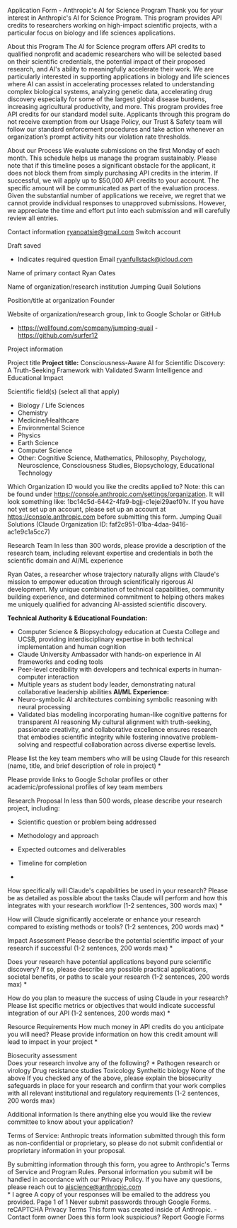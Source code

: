 
Application Form - Anthropic's AI for Science Program
Thank you for your interest in Anthropic's AI for Science Program. This program provides API credits to researchers working on high-impact scientific projects, with a particular focus on biology and life sciences applications. 

About this Program
The AI for Science program offers API credits to qualified nonprofit and academic researchers who will be selected based on their scientific credentials, the potential impact of their proposed research, and AI's ability to meaningfully accelerate their work. We are particularly interested in supporting applications in biology and life sciences where AI can assist in accelerating processes related to understanding complex biological systems, analyzing genetic data, accelerating drug discovery especially for some of the largest global disease burdens, increasing agricultural productivity, and more. 
This program provides free API credits for our standard model suite. Applicants through this program do not receive exemption from our Usage Policy, our Trust & Safety team will follow our standard enforcement procedures and take action whenever an organization’s prompt activity hits our violation rate thresholds. 

About our Process
We evaluate submissions on the first Monday of each month. This schedule helps us manage the program sustainably. Please note that if this timeline poses a significant obstacle for the applicant, it does not block them from simply purchasing API credits in the interim. 
If successful, we will apply up to $50,000 API credits to your account. The specific amount will be communicated as part of the evaluation process.
Given the substantial number of applications we receive, we regret that we cannot provide individual responses to unapproved submissions. However, we appreciate the time and effort put into each submission and will carefully review all entries.

Contact information
ryanoatsie@gmail.com Switch account
 
Draft saved
* Indicates required question
Email
ryanfullstack@icloud.com

Name of primary contact
Ryan Oates

Name of organization/research institution 
Jumping Quail Solutions

Position/title at organization 
Founder

Website of organization/research group, link to Google Scholar or GitHub 
- https://wellfound.com/company/jumping-quail - https://github.com/surfer12


Project information 

Project title 
**Project title:** Consciousness-Aware AI for Scientific Discovery: A Truth-Seeking Framework with Validated Swarm Intelligence and Educational Impact

Scientific field(s) (select all that apply)
- Biology / Life Sciences
- Chemistry
- Medicine/Healthcare
- Environmental Science
- Physics
- Earth Science
- Computer Science
- Other: Cognitive Science, Mathematics, Philosophy, Psychology, Neuroscience, Consciousness Studies, Biopsychology, Educational Technology

Which Organization ID would you like the credits applied to? Note: this can be found under https://console.anthropic.com/settings/organization. It will look something like: 1bc14c5d-6442-4fa9-bgjj-c1ejei29aef01v. If you have not yet set up an account, please set up an account at https://console.anthropic.com before submitting this form.
Jumping Quail Solutions (Claude Organization ID: faf2c951-01ba-4daa-9416-ac1e9c1a5cc7)

Research Team 
In less than 300 words, please provide a description of the research team, including relevant expertise and credentials in both the scientific domain and AI/ML experience

Ryan Oates, a researcher whose trajectory naturally aligns with Claude's mission to empower education through scientifically rigorous AI development. My unique combination of technical capabilities, community building experience, and determined commitment to helping others makes me uniquely qualified for advancing AI-assisted scientific discovery.


**Technical Authority & Educational Foundation:**
- Computer Science & Biopsychology education at Cuesta College and UCSB, providing interdisciplinary expertise in both technical implementation and human cognition
- Claude University Ambassador with hands-on experience in AI frameworks and coding tools
- Peer-level credibility with developers and technical experts in human-computer interaction
- Multiple years as student body leader, demonstrating natural collaborative leadership abilities
**AI/ML Experience:**
- Neuro-symbolic AI architectures combining symbolic reasoning with neural processing
- Validated bias modeling incorporating human-like cognitive patterns for transparent AI reasoning
My cultural alignment with truth-seeking, passionate creativity, and collaborative excellence ensures research that embodies scientific integrity while fostering innovative problem-solving and respectful collaboration across diverse expertise levels.


Please list the key team members who will be using Claude for this research (name, title, and brief description of role in project)
*

Please provide links to Google Scholar profiles or other academic/professional profiles of key team members

Research Proposal 
In less than 500 words, please describe your research project, including:

- Scientific question or problem being addressed

- Methodology and approach

- Expected outcomes and deliverables

- Timeline for completion
*

How specifically will Claude's capabilities be used in your research? Please be as detailed as possible about the tasks Claude will perform and how this integrates with your research workflow (1-2 sentences, 300 words max)
*

How will Claude significantly accelerate or enhance your research compared to existing methods or tools? (1-2 sentences, 200 words max)
*

Impact Assessment 
Please describe the potential scientific impact of your research if successful (1-2 sentences, 200 words max)
*

Does your research have potential applications beyond pure scientific discovery? If so, please describe any possible practical applications, societal benefits, or paths to scale your research (1-2 sentences, 200 words max)
*

How do you plan to measure the success of using Claude in your research? Please list specific metrics or objectives that would indicate successful integration of our API (1-2 sentences, 200 words max)
*

Resource Requirements 
How much money in API credits do you anticipate you will need? Please provide information on how this credit amount will lead to impact in your project
*

Biosecurity assessment  
Does your research involve any of the following?
*
Pathogen research or virology
Drug resistance studies
Toxicology
Syntheitic biology
None of the above
If you checked any of the above, please explain the biosecurity safeguards in place for your research and confirm that your work complies with all relevant institutional and regulatory requirements (1-2 sentences, 200 words max)

Additional information 
Is there anything else you would like the review committee to know about your application?

Terms of Service:
Anthropic treats information submitted through this form as non-confidential or proprietary, so please do not submit confidential or proprietary information in your proposal.

By submitting information through this form, you agree to Anthropic's Terms of Service and Program Rules. Personal information you submit will be handled in accordance with our Privacy Policy. If you have any questions, please reach out to aiscience@anthropic.com  
*
I agree
A copy of your responses will be emailed to the address you provided.
Page 1 of 1
Never submit passwords through Google Forms.
reCAPTCHA
Privacy
Terms
This form was created inside of Anthropic. - Contact form owner
Does this form look suspicious? Report
Google Forms